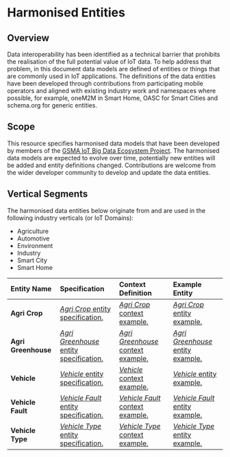 # Harmonised Entities

## Overview

Data interoperability has been identified as a technical barrier that prohibits the realisation of the full potential value of IoT data.
To help address that problem, in this document data models are defined of entities or things that are commonly used in IoT applications.
The definitions of the data entities have been developed through contributions from participating mobile operators and aligned with existing industry work and namespaces where possible,
for example, oneM2M in Smart Home, OASC for Smart Cities and schema.org for generic entities.

## Scope

This resource specifies harmonised data models that have been developed by members of the [GSMA IoT Big Data Ecosystem Project](https://www.gsma.com/iot/iot-big-data/).
The harmonised data models are expected to evolve over time, potentially new entities will be added and entity definitions changed.
Contributions are welcome from the wider developer community to develop and update the data entities.

## Vertical Segments

The harmonised data entities below originate from and are used in the following industry verticals (or IoT Domains):

* Agriculture
* Automotive
* Environment
* Industry
* Smart City
* Smart Home

| Entity Name | Specification | Context Definition | Example Entity |
|:--- |:--- |:--- |:--- |
| **Agri Crop** | [*Agri Crop* entity specification.](definitions/Agri-Crop.md) | [*Agri Crop* context example.](examples/Agri-Crop-context.jsonld) | [*Agri Crop* entity example.](examples/Agri-Crop.jsonld) |
| **Agri Greenhouse** | [*Agri Greenhouse* entity specification.](definitions/Agri-Greenhouse.md) | [*Agri Greenhouse* context example.](examples/Agri-Greenhouse-context.jsonld) | [*Agri Greenhouse* entity example.](examples/Agri-Greenhouse.jsonld) |
| **Vehicle** | [*Vehicle* entity specification.](definitions/Vehicle.md) | [*Vehicle* context example.](examples/Vehicle-context.jsonld) | [*Vehicle* entity example.](examples/Vehicle.jsonld) |
| **Vehicle Fault** | [*Vehicle Fault* entity specification.](definitions/Vehicle-Fault.md) | [*Vehicle Fault* context example.](examples/Vehicle-Fault-context.jsonld) | [*Vehicle Fault* entity example.](examples/Vehicle-Fault.jsonld) |
| **Vehicle Type** | [*Vehicle Type* entity specification.](definitions/Vehicle-Type.md) | [*Vehicle Type* context example.](examples/Vehicle-Type-context.jsonld) | [*Vehicle Type* entity example.](examples/Vehicle-Type.jsonld) |

